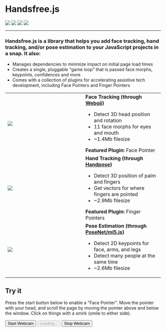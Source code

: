<h1>Handsfree.js</h1>

<p class="mt-0 verticle-middle-children space-children">
  <a href="https://github.com/midiblocks/handsfree"><img src="https://img.shields.io/github/stars/midiblocks/handsfree?style=social"></a>
  <a href="https://github.com/midiblocks/handsfree"><img src="https://img.shields.io/github/last-commit/handsfreejs/handsfree.svg"></a>
  <a href="https://github.com/midiblocks/handsfree"><img src="https://img.shields.io/github/release-pre/handsfreejs/handsfree.svg"></a>
  <a href="https://github.com/midiblocks/handsfree"><img src="https://img.shields.io/github/repo-size/handsfreejs/handsfree.svg"></a>
</p>

---

### Handsfree.js is a library that helps you add face tracking, hand tracking, and/or pose estimation to your JavaScript projects in a snap. It also:

- Manages dependencies to minimize impact on initial page load times
- Creates a single, pluggable "game loop" that is passed face morphs, keypoints, confidences and more
- Comes with a collection of plugins for accelerating assistive tech development, including Face Pointers and Finger Pointers

<!-- <blockquote>
  <p class="verticle-middle-children space-children">
    <strong>Powered by:</strong>
    <a href="https://github.com/jeeliz/jeelizWeboji"><img width=100 src="https://jeeliz.com/wp-content/uploads/2018/01/LOGO_JEELIZ_BLUE.png"></a>
    <a href="https://github.com/tensorflow/tfjs-models/"><img src='https://i.imgur.com/KqlnNuA.png' height=30></a> <a href="https://ml5js.org/"><img src="https://i.imgur.com/rgguSyv.png" height=30></a>
  </p>
  <hr>
  <br>
</blockquote> -->

<table>
  <tr>
    <td style="width: 50%"><img src="https://media.giphy.com/media/Iv2aSMS0QTy2P5JNCX/source.gif"></td>
    <td>
      <div><strong>Face Tracking (through <a href="https://github.com/jeeliz/jeelizWeboji">Weboji</a>)</strong></div>
      <ul>
        <li>Detect 3D head position and rotation</li>
        <li>11 face morphs for eyes and mouth</li>
        <li>~1.4Mb filesize</li>
      </ul>
      <div><strong>Featured Plugin:</strong> Face Pointer</div>
    </td>
  </tr>
  <tr>
    <td style="width: 50%"><img src="https://media2.giphy.com/media/2vcbWI2ZAPeGvJVpII/giphy.gif"></td>
    <td>
      <div><strong>Hand Tracking (through <a href="https://github.com/tensorflow/tfjs-models/tree/master/handpose">Handpose</a>)</strong></div>
      <ul>
        <li>Detect 3D position of palm and fingers</li>
        <li>Get vectors for where fingers are pointed</li>
        <li>~2.9Mb filesize</li>
      </ul>
      <div><strong>Featured Plugin:</strong> Finger Pointers</div>
    </td>
  </tr>
  <tr>
    <td style="width: 50%"><img src="https://media1.giphy.com/media/gUHHKdnuOW4OGOXcrI/giphy.gif"></td>
    <td>
      <div><strong>Pose Estimation (through <a href="https://github.com/tensorflow/tfjs-models/tree/master/posenet">PoseNet/ml5.js</a>)</strong></div>
      <ul>
        <li>Detect 2D keypoints for face, arms, and legs</li>
        <li>Detect many people at the same time</li>
        <li>~2.6Mb filesize</li>
      </ul>
    </td>
  </tr>
</table>

## Try it

Press the start button below to enable a "Face Pointer". Move the pointer with your head, and scroll the page by moving the pointer above and below the window. Click on things with a smirk (smile to either side).

<button class="large handsfree-show-when-stopped handsfree-hide-when-loading" onclick="handsfree.start()">Start Webcam</button>
<button class="large handsfree-show-when-loading" disabled>Loading...</button>
<button class="large handsfree-show-when-started" onclick="handsfree.stop()">Stop Webcam</button>

<!-- Setup Handsfree.js for this page -->
<script>
</script>